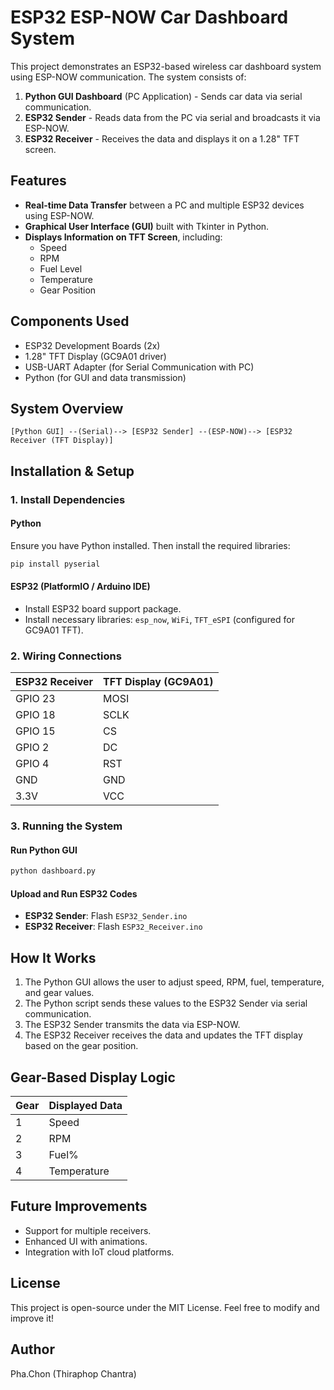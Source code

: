 # ESP32 ESP-NOW Car Dashboard System

This project demonstrates an ESP32-based wireless car dashboard system using ESP-NOW communication. The system consists of:

1. **Python GUI Dashboard** (PC Application) - Sends car data via serial communication.
2. **ESP32 Sender** - Reads data from the PC via serial and broadcasts it via ESP-NOW.
3. **ESP32 Receiver** - Receives the data and displays it on a 1.28" TFT screen.

## Features
- **Real-time Data Transfer** between a PC and multiple ESP32 devices using ESP-NOW.
- **Graphical User Interface (GUI)** built with Tkinter in Python.
- **Displays Information on TFT Screen**, including:
  - Speed
  - RPM
  - Fuel Level
  - Temperature
  - Gear Position

## Components Used
- ESP32 Development Boards (2x)
- 1.28" TFT Display (GC9A01 driver)
- USB-UART Adapter (for Serial Communication with PC)
- Python (for GUI and data transmission)

## System Overview
```
[Python GUI] --(Serial)--> [ESP32 Sender] --(ESP-NOW)--> [ESP32 Receiver (TFT Display)]
```

## Installation & Setup
### 1. Install Dependencies
#### Python
Ensure you have Python installed. Then install the required libraries:
```bash
pip install pyserial
```

#### ESP32 (PlatformIO / Arduino IDE)
- Install ESP32 board support package.
- Install necessary libraries: `esp_now`, `WiFi`, `TFT_eSPI` (configured for GC9A01 TFT).

### 2. Wiring Connections
| ESP32 Receiver | TFT Display (GC9A01) |
|---------------|------------------|
| GPIO 23       | MOSI |
| GPIO 18       | SCLK |
| GPIO 15       | CS |
| GPIO 2        | DC |
| GPIO 4        | RST |
| GND           | GND |
| 3.3V          | VCC |

### 3. Running the System
#### Run Python GUI
```bash
python dashboard.py
```
#### Upload and Run ESP32 Codes
- **ESP32 Sender**: Flash `ESP32_Sender.ino`
- **ESP32 Receiver**: Flash `ESP32_Receiver.ino`

## How It Works
1. The Python GUI allows the user to adjust speed, RPM, fuel, temperature, and gear values.
2. The Python script sends these values to the ESP32 Sender via serial communication.
3. The ESP32 Sender transmits the data via ESP-NOW.
4. The ESP32 Receiver receives the data and updates the TFT display based on the gear position.

## Gear-Based Display Logic
| Gear | Displayed Data |
|------|--------------|
| 1    | Speed |
| 2    | RPM |
| 3    | Fuel% |
| 4    | Temperature |

## Future Improvements
- Support for multiple receivers.
- Enhanced UI with animations.
- Integration with IoT cloud platforms.

## License
This project is open-source under the MIT License. Feel free to modify and improve it!

## Author
Pha.Chon (Thiraphop Chantra)

